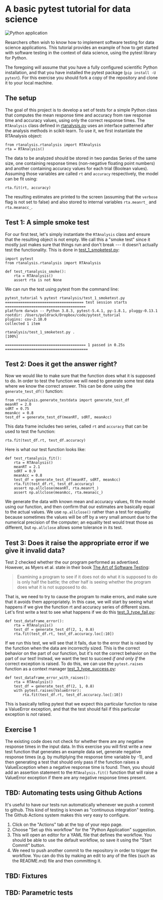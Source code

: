 # A basic pytest tutorial for data science

![Python application](https://github.com/poldrack/pytest_tutorial/workflows/Python%20application/badge.svg)

Resarchers often wish to know how to implement software testing for data science applications.  This tutorial provides an example of how to get started with software testing in the context of data science, using the pytest library for Python.

The foregoing will assume that you have a fully configured scientific Python installation, and that you have installed the pytest package (``pip install -U pytest``).  For this exercise you should fork a copy of the repository and clone it to your local machine.

## The setup

The goal of this project is to develop a set of tests for a simple Python class that computes the mean response time and accuracy from raw response time and accuracy values, using only the correct response times. The ``RTAnalysis`` class defined in [rtanalysis.py](rtanalysis/rtanalysis.py) uses an interface patterned after the analysis methods in scikit-learn.  To use it, we first instantiate the RTAnalysis object:

    from rtanalysis.rtanalysis import RTAnalysis
    rta = RTAnalysis()

The data to be analyzed should be stored in two pandas Series of the same size, one containing response times (non-negative floating point numbers) and another containing accuracy values for each trial (Boolean values).  Assuming those variables are called ``rt`` and ``accuracy`` respectively, the model can be fit using:

    rta.fit(rt, accuracy)

The resulting estimates are printed to the screen (assuming that the ``verbose`` flag is not set to false) and also stored to internal variables ``rta.meanrt_`` and ``rta.meanacc_``.


## Test 1: A simple smoke test

For our first test, let's simply instantiate the ``RTAnalysis`` class and ensure that the resulting object is not empty.  We call this a "smoke test" since it mostly just makes sure that things run and don't break --- it doesn't actually test the functionality.  This is done in [test_1_smoketest.py](rtanalysis/test_1_smoketest.py):

    import pytest
    from rtanalysis.rtanalysis import RTAnalysis

    def test_rtanalysis_smoke():
        rta = RTAnalysis()
        assert rta is not None

We can run the test using pytest from the command line:

    pytest_tutorial % pytest rtanalysis/test_1_smoketest.py
    ==================================== test session starts =====================================
    platform darwin -- Python 3.8.3, pytest-5.4.1, py-1.8.1, pluggy-0.13.1
    rootdir: /Users/poldrack/Dropbox/code/pytest_tutorial
    plugins: cov-2.10.0
    collected 1 item

    rtanalysis/test_1_smoketest.py .                                                       [100%]

    ===================================== 1 passed in 0.25s ======================================    


## Test 2: Does it get the answer right?

Now we would like to make sure that the function does what it is supposed to do.  In order to test the function we will need to generate some test data where we know the correct answer.  This can be done using the ``generate_test_df()`` function:

    from rtanalysis.generate_testdata import generate_test_df
    meanRT = 2.0
    sdRT = 0.75
    meanAcc = 0.8
    test_df = generate_test_df(meanRT, sdRT, meanAcc)

This data frame includes two series, called ``rt`` and ``accuracy`` that can be used to test the function:

    rta.fit(test_df.rt, test_df.accuracy)

Here is what our test function looks like:

    def test_rtanalysis_fit():
        rta = RTAnalysis()
        meanRT = 2.1
        sdRT = 0.9
        meanAcc = 0.8
        test_df = generate_test_df(meanRT, sdRT, meanAcc)
        rta.fit(test_df.rt, test_df.accuracy)
        assert np.allclose(meanRT, rta.meanrt_)
        assert np.allclose(meanAcc, rta.meanacc_)

We generate the data with known mean and accuracy values, fit the model using our function, and then confirm that our estimates are basically equal to the actual values. We use ``np.allclose()`` rather than a test for equality because sometimes the values will be off by a very small amount due to the numerical precision of the computer; an equality test would treat those as different, but ``np.allclose`` allows some tolerance in its test.

## Test 3: Does it raise the appropriate error if we give it invalid data?

Test 2 checked whether the our program performed as advertised. However,  as Myers et al. state in their book [The Art of Software Testing](http://barbie.uta.edu/~mehra/Book1_The%20Art%20of%20Software%20Testing.pdf):

> Examining a program to see if it does not do what it is supposed to do is only half the battle; the other half is seeing whether the program does what it is not supposed to do.

That is, we need to try to cause the program to make errors, and make sure that it avoids them appropriately.  In this case, we will start by seeing what happens if we give the function rt and accuracy series of different sizes.  Let's first write a test to see what happens if we do this [test_3_type_fail.py](rtanalysis/test_3_type_fail.py):

    def test_dataframe_error():
        rta = RTAnalysis()
        test_df = generate_test_df(2, 1, 0.8)
        rta.fit(test_df.rt, test_df.accuracy.loc[:10])

If we run this test, we will see that it fails, due to the error that is raised by the function when the data are incorrectly sized.  This is the correct behavior on the part of our function, but it's not the correct behavior on the part of our test!  Instead, we want the test to succeed *if and only if* the correct exception is raised.  To do this, we can use the ``pytest.raises`` function as a context manager [test_3_type_success.py](rtanalysis/test_3_type_success.py):

    def test_dataframe_error_with_raises():
        rta = RTAnalysis()
        test_df = generate_test_df(2, 1, 0.8)
        with pytest.raises(ValueError):
            rta.fit(test_df.rt, test_df.accuracy.loc[:10])

This is basically telling pytest that we expect this particular function to raise a ValueError exception, and that the test should fail if this particular exception is *not* raised.

## Exercise 1

The existing code does not check for whether there are any negative response times in the input data.  In this exercise you will first write a new test function that generates an example data set, generate negative response times (e.g. by multiplying the response time variable by -1), and then generating a test that should only pass if the function raises a ValueException when a negative response time is found. Then, you should add an assertion statement to the ``RTAnalysis.fit()`` function that will raise a ValueError exception if there are any negative response times present.


## TBD: Automating tests using Github Actions

It's useful to have our tests run automatically whenever we push a commit to github.  This kind of testing is known as "continuous integration" testing.  The Github Actions system makes this very easy to configure.

1. Click on the "Actions" tab at the top of your repo page.
2. Choose "Set up this workflow" for the "Python Application" suggestion.
3. This will open an editor for a YAML file that defines the workflow. You should be able to use the default workflow, so save it using the "Start Commit" button.
4. We need to push another commit to the repository in order to trigger the workflow.  You can do this by making an edit to any of the files (such as the README.md) file and then committing it.  

## TBD: Fixtures


## TBD: Parametric tests



